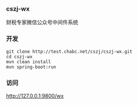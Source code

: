 ### cszj-wx

财税专家微信公众号中间件系统

### 开发

```
git clone http://test.chabc.net/cszj/cszj-wx.git
cd cszj-wx
mvn clean install
mvn spring-boot:run
```

### 访问

http://127.0.0.1:9800/wx
